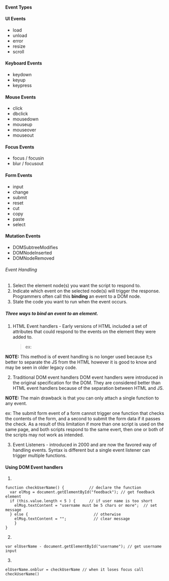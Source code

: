 #### Event Types

#### UI Events

- load
- unload
- error
- resize
- scroll

#### Keyboard Events

- keydown
- keyup
- keypress

#### Mouse Events

- click
- dbclick
- mousedown
- mouseup
- mouseover
- mouseout

#### Focus Events

- focus / focusin
- blur / focusout

#### Form Events

- input
- change
- submit
- reset
- cut
- copy
- paste
- select

#### Mutation Events

- DOMSubtreeModifies
- DOMNodeInserted
- DOMNodeRemoved

###### Event Handling

1.  Select the element node(s) you want the script to respond to.
2.  Indicate which event on the selected node(s) will trigger the response. Programmers often call this **binding** an event to a DOM node.
3.  State the code you want to run when the event occurs.

##### Three ways to bind an event to an element.

1.  HTML Event handlers - Early versions of HTML included a set of attributes that could respond to the events on the element they were added to.
    > ex: <a onclick="hide()"> </a>

**NOTE:** This method is of event handling is no longer used because it;s better to separate the JS from the HTML however it is good to know and may be seen in older legacy code.

2.  Traditional DOM event handlers
    DOM event handlers were introduced in the original specification for the DOM. They are considered better than HTML event handlers because of the separation between HTML and JS.

**NOTE:** The main drawback is that you can only attach a single function to any event.

ex: The submit form event of a form cannot trigger one function that checks the contents of the form, and a second to submit the form data if it passes the check. As a result of this limitation if more than one script is used on the same page, and both scripts respond to the same evert, then one or both of the scripts may not work as intended.

3.  Event Listeners - introduced in 2000 and are now the favored way of handling events.
    Syntax is different but a single event listener can trigger multiple functions.

#### Using DOM Event handlers

1.

```
function checkUserName() {           // declare the function
  var elMsg = document.getElementById("feedback"); // get feedback element
  if (this.value.length < 5 ) {      // if user name is too short
    elMsg.textContent = "username must be 5 chars or more";  // set message
  } else {                             // otherwise
    elMsg.textContent = "";            // clear message
    }
}
```

2.

```
var elUserName - document.getElementById("username"); // get username input
```

3.

```
elUserName.onblur = checkUserName // when it loses focus call checkUserName()
```
